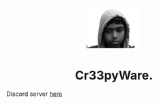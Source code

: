 ## <p align="center"><a href="https://discord.gg/gMZJd5UzYh"><img src="https://github.com/SkidFxcte/Cr33pyware/blob/main/src/main/resources/creepy.png"></a></p>
## <h1 align="center">Cr33pyWare.

Discord server [here](https://discord.gg/gMZJd5UzYh)
